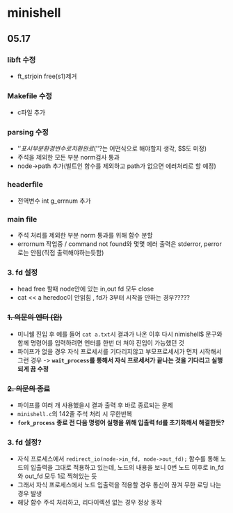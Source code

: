 # minishell

## 05.17

### libft 수정
- ft_strjoin free(s1)제거

### Makefile 수정
- c파일 추가

### parsing 수정
- '$'표시부분 환경변수로 치환완료 ('$'?는 어떤식으로 해야할지 생각, $$도 미정)
- 주석을 제외한 모든 부분 norm검사 통과
- node->path 추가(빌트인 함수를 제외하고 path가 없으면 에러처리로 할 예정)

### headerfile
- 전역변수 int g_errnum 추가

### main file
- 주석 처리를 제외한 부분 norm 통과를 위해 함수 분할
- errornum 작업중 / command not found와 몇몇 에러 출력은 stderror, perror로는 안됨(직접 출력해야하는듯함)

### 3. fd 설정
- head free 할때 node안에 있는 in,out fd 모두 close
- cat << a heredoc이 안읽힘 , fd가 3부터 시작을 안하는 경우?????

### ~~1. 의문의 엔터 (완)~~
- 미니쉘 진입 후 예를 들어 `cat a.txt`시 결과가 나온 이후 다시 nimishell$ 문구와 함께 명령어를 입력하려면 엔터를 한번 더 쳐야 진입이 가능했던 것
- 파이프가 없을 경우 자식 프로세서를 기다리지않고 부모프로세서가 먼저 시작해서 그런 경우 -> **`wait_process`를 통해서 자식 프로세서가 끝나는 것을 기다리고 실행되게 끔 수정**

### ~~2. 의문의 종료~~
- 파이프를 여러 개 사용했을시 결과 출력 후 바로 종료되는 문제
- `minishell.c`의 142줄 주석 처리 시 무한반복
- **`fork_process` 종료 전 다음 명령어 실행을 위해 입출력 fd를 초기화해서 해결한듯?**

### 3. fd 설정?
- 자식 프로세스에서 `redirect_io(node->in_fd, node->out_fd);` 함수를 통해 노드의 입출력을 그대로 적용하고 있는데, 노드의 내용을 보니 0번 노드 이후로 in_fd와 out_fd 모두 1로 찍혀있는 듯
- 그래서 자식 프로세스에서 노드 입출력을 적용할 경우 통신이 끊겨 무한 로딩 나는 경우 발생
- 해당 함수 주석 처리하고, 리다이렉션 없는 경우 정상 동작
